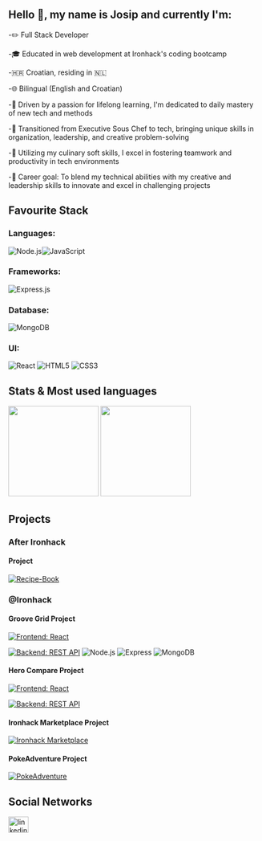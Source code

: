 ## Hello 👋, my name is Josip and currently I'm:

-✏️ Full Stack Developer

-🎓 Educated in web development at Ironhack's coding bootcamp

-🇭🇷 Croatian, residing in 🇳🇱

-🌐 Bilingual (English and Croatian)

-🚀 Driven by a passion for lifelong learning, I'm dedicated to daily mastery of new tech and methods

-🍴 Transitioned from Executive Sous Chef to tech, bringing unique skills in organization, leadership, and creative problem-solving

-🤝 Utilizing my culinary soft skills, I excel in fostering teamwork and productivity in tech environments

-🎯 Career goal: To blend my technical abilities with my creative and leadership skills to innovate and excel in challenging projects

## Favourite Stack

### Languages:

![Node.js](https://img.shields.io/badge/Node.js-339933?style=for-the-badge&logo=nodedotjs&logoColor=white)![JavaScript](https://img.shields.io/badge/JavaScript-323330?style=for-the-badge&logo=javascript&logoColor=F7DF1E)

### Frameworks:

![Express.js](https://img.shields.io/badge/Express.js-000000?style=for-the-badge&logo=express&logoColor=white)

### Database:

![MongoDB](https://img.shields.io/badge/MongoDB-4EA94B?style=for-the-badge&logo=mongodb&logoColor=white)

### UI:

![React](https://img.shields.io/badge/react-%2320232a.svg?style=for-the-badge&logo=react&logoColor=%2361DAFB) ![HTML5](https://img.shields.io/badge/HTML5-E34F26?style=for-the-badge&logo=html5&logoColor=white) ![CSS3](https://img.shields.io/badge/CSS3-1572B6?style=for-the-badge&logo=css3&logoColor=white)

## Stats & Most used languages

<div>
  <img height="180em" src="https://github-readme-stats.vercel.app/api?username=gudwalMJ&show_icons=true&theme=dracula&include_all_commits=true&count_private=true&hide_border=true"/>
  <img height="180em" src="https://github-readme-stats.vercel.app/api/top-langs/?username=gudwalMJ&layout=compact&langs_count=8&theme=dracula&hide_border=true"/>
</div>

## Projects

### After Ironhack

####  Project

[![Recipe-Book](https://img.shields.io/badge/Recipe_Book-react-61DAFB?style=for-the-badge&logo=react)](https://github.com/gudwalMJ/Recipe-Book)


### @Ironhack

#### Groove Grid Project 

[![Frontend: React](https://img.shields.io/badge/Frontend-React-61DAFB?style=for-the-badge&logo=react)](https://github.com/chuinga/GrooveGrid?tab=readme-ov-file)

[![Backend: REST API](https://img.shields.io/badge/Backend-REST_API-009688?style=for-the-badge&logo=rest)](https://github.com/chuinga/GrooveGrid-backend)
![Node.js](https://img.shields.io/badge/Node.js-339933?style=for-the-badge&logo=nodedotjs&logoColor=white)
![Express](https://img.shields.io/badge/Express-000000?style=for-the-badge&logo=express&logoColor=white)
![MongoDB](https://img.shields.io/badge/MongoDB-47A248?style=for-the-badge&logo=mongodb&logoColor=white)

#### Hero Compare Project

[![Frontend: React](https://img.shields.io/badge/Frontend-React-61DAFB?style=for-the-badge&logo=react)](https://github.com/HChughtai98/Hero_Compare)

[![Backend: REST API](https://img.shields.io/badge/Backend-REST_API-009688?style=for-the-badge&logo=rest)](https://github.com/HChughtai98/Hero_Compare_Backend)

#### Ironhack Marketplace Project

[![Ironhack Marketplace](https://img.shields.io/badge/Ironhack_Marketplace-react-61DAFB?style=for-the-badge&logo=react)](https://github.com/Ksfraan/React-App-mini-project/tree/main/React%20App%20mini%20project)

#### PokeAdventure Project

[![PokeAdventure](https://img.shields.io/badge/PokeAdventure-Javascript-339933?style=for-the-badge&logo=javascript&logoColor=F7DF1E)](https://github.com/gudwalMJ/PokeAdventure)

## Social Networks

<div align="left">
  <a href="www.linkedin.com/in/josip-milan" target="_blank">
    <img src="https://raw.githubusercontent.com/maurodesouza/profile-readme-generator/master/src/assets/icons/social/linkedin/default.svg" width="40" height="32" alt="linkedin logo"  />
  </a>
  
  
</div>
